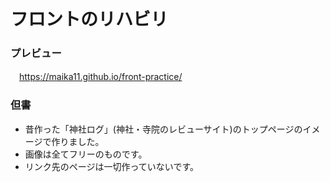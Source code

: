 # フロントのリハビリ

### プレビュー
　https://maika11.github.io/front-practice/

### 但書

 - 昔作った「神社ログ」(神社・寺院のレビューサイト)のトップページのイメージで作りました。
 - 画像は全てフリーのものです。
 - リンク先のページは一切作っていないです。
 
